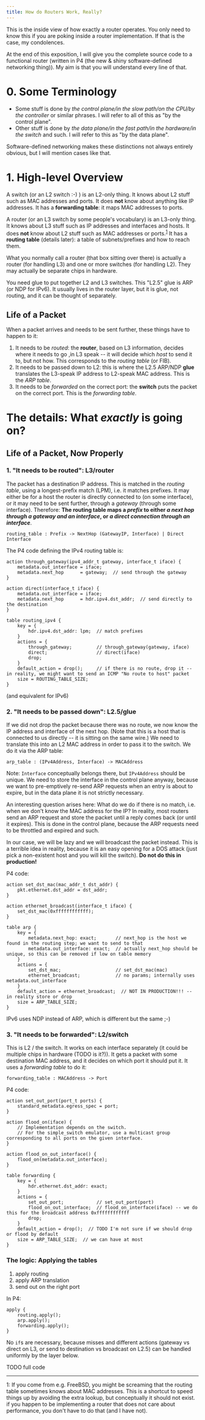 ```yaml
---
title: How do Routers Work, Really?
---
```


This is the inside view of how exactly a router operates. You only need to know this if you are poking inside a router implementation. If that is the case, my condolences.

At the end of this exposition, I will give you the complete source code to a functional router (written in P4 (the new & shiny software-defined networking thing)). My aim is that you will understand every line of that.

# 0. Some Terminology

* Some stuff is done by _the control plane/in the slow path/on the CPU/by the controller_ or similar phrases. I will refer to all of this as "by the control plane".
* Other stuff is done by _the data plane/in the fast path/in the hardware/in the switch_ and such. I will refer to this as "by the data plane".

Software-defined networking makes these distinctions not always entirely obvious, but I will mention cases like that.

# 1. High-level Overview

A switch (or an L2 switch :-) ) is an L2-only thing. It knows about L2 stuff such as MAC addresses and ports. It does **not** know about anything like IP addresses. It has a **forwarding table**: it maps MAC addresses to ports.

A router (or an L3 switch by some people's vocabulary) is an L3-only thing. It knows about L3 stuff such as IP addresses and interfaces and hosts. It does **not** know about L2 stuff such as MAC addresses or ports.<sup>[1](#fn1)</sup> It has a **routing table** (details later): a table of subnets/prefixes and how to reach them.

What you normally call a router (that box sitting over there) is actually a router (for handling L3) and one or more switches (for handling L2). They may actually be separate chips in hardware.

You need glue to put together L2 and L3 switches. This "L2.5" glue is ARP (or NDP for IPv6). It usually lives in the router layer, but it is glue, not routing, and it can be thought of separately.

## Life of a Packet

When a packet arrives and needs to be sent further, these things have to happen to it:

1. It needs to be _routed_: the **router**, based on L3 information, decides where it needs to go ,in L3 speak -- it will decide which _host_ to send it to, but not how. This corresponds to the _routing table_ (or FIB).
2. It needs to be passed down to L2: this is where the L2.5 ARP/NDP **glue** translates the L3-speak IP address to L2-speak MAC address. This is the _ARP table_.
3. It needs to be _forwarded_ on the correct port: the **switch** puts the packet on the correct port. This is the _forwarding table_.

# The details: What *exactly* is going on?

## Life of a Packet, Now Properly

### 1. "It needs to be routed": L3/router

The packet has a destination IP address. This is matched in the _routing table_, using a longest-prefix match (LPM), i.e. it matches prefixes. It may either be for a host the router is directly connected to (on some interface), or it may need to be sent further, through a _gateway_ (through some interface). Therefore: **The routing table maps a _prefix_ to either _a next hop through a gateway and an interface_, or _a direct connection through an interface_**.

```
routing_table : Prefix -> NextHop (GatewayIP, Interface) | Direct Interface
```

The P4 code defining the IPv4 routing table is:

```
action through_gateway(ipv4_addr_t gateway, interface_t iface) {
    metadata.out_interface = iface;
    metadata.next_hop      = gateway;  // send through the gateway
}

action direct(interface_t iface) {
    metadata.out_interface = iface;
    metadata.next_hop      = hdr.ipv4.dst_addr;  // send directly to the destination
}

table routing_ipv4 {
    key = {
        hdr.ipv4.dst_addr: lpm;  // match prefixes
    }
    actions = {
        through_gateway;         // through_gateway(gateway, iface)
        direct;                  // direct(iface)
        drop;
    }
    default_action = drop();     // if there is no route, drop it -- in reality, we might want to send an ICMP "No route to host" packet
    size = ROUTING_TABLE_SIZE;
}
```
(and equivalent for IPv6)

### 2. "It needs to be passed down": L2.5/glue

If we did not drop the packet because there was no route, we now know the IP address and interface of the next hop. (Note that this is a host that is connected to us directly -- it is sitting on the same wire.)
We need to translate this into an L2 MAC address in order to pass it to the switch. We do it via the ARP table:

```
arp_table : (IPv4Address, Interface) -> MACAddress
```

Note: `Interface` conceptually belongs there, but `IPv4Address` should be unique. We need to store the interface in the control plane anyway, because we want to pre-emptively re-send ARP requests when an entry is about to expire, but in the data plane it is not strictly necessary.

An interesting question arises here: What do we do if there is no match, i.e. when we don't know the MAC address for the IP? In reality, most routers send an ARP request and store the packet until a reply comes back (or until it expires). This is done in the control plane, because the ARP requests need to be throttled and expired and such.

In our case, we will be lazy and we will broadcast the packet instead. This is a terrible idea in reality, because it is an easy opening for a DOS attack (just pick a non-existent host and you will kill the switch). **Do not do this in production!**

P4 code:
```
action set_dst_mac(mac_addr_t dst_addr) {
    pkt.ethernet.dst_addr = dst_addr;
}

action ethernet_broadcast(interface_t iface) {
    set_dst_mac(0xffffffffffff);
}

table arp {
    key = {
        metadata.next_hop: exact;       // next_hop is the host we found in the routing step; we want to send to that
        metadata.out_interface: exact;  // actually next_hop should be unique, so this can be removed if low on table memory
    }
    actions = {
        set_dst_mac;                    // set_dst_mac(mac)
        ethernet_broadcast;             // no params; internally uses metadata.out_interface
    }
    default_action = ethernet_broadcast;  // NOT IN PRODUCTION!!! -- in reality store or drop
    size = ARP_TABLE_SIZE;
}
```

IPv6 uses NDP instead of ARP, which is different but the same ;-)

### 3. "It needs to be forwarded": L2/switch

This is L2 / the switch. It works on each interface separately (it could be multiple chips in hardware (TODO is it?)). It gets a packet with some destination MAC address, and it decides on which port it should put it. It uses a _forwarding table_ to do it:

```
forwarding_table : MACAddress -> Port
```

P4 code:

```
action set_out_port(port_t ports) {
    standard_metadata.egress_spec = port;
}

action flood_on(iface) {
    // Implementation depends on the switch.
    // For the simple_switch emulator, use a multicast group corresponding to all ports on the given interface.
}

action flood_on_out_interface() {
    flood_on(metadata.out_interface);
}

table forwarding {
    key = {
        hdr.ethernet.dst_addr: exact;
    }
    actions = {
        set_out_port;            // set_out_port(port)
        flood_on_out_interface;  // flood_on_interface(iface) -- we do this for the broadcast address 0xffffffffffff
        drop;
    }
    default_action = drop();  // TODO I'm not sure if we should drop or flood by default
    size = ARP_TABLE_SIZE;  // we can have at most 
}

```

### The logic: Applying the tables

1. apply routing
2. apply ARP translation
3. send out on the right port

In P4:
```
apply {
    routing.apply();
    arp.apply();
    forwarding.apply();
}
```

No `if`s are necessary, because misses and different actions (gateway vs direct on L3, or send to destination vs broadcast on L2.5) can be handled uniformly by the layer below.

TODO full code

-------------------------------------------------------------------------------------------------

<a name="fn1">1</a>: If you come from e.g. FreeBSD, you might be screaming that the routing table sometimes knows about MAC addresses. This is a shortcut to speed things up by avoiding the extra lookup, but conceptually it should not exist. if you happen to be implementing a router that does not care about performance, you don't have to do that (and I have not).
